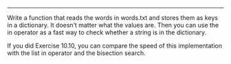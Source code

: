 ---------

Write a function that reads the words in <span>words.txt</span> and stores them as keys in a dictionary. It doesn’t matter what the values are. Then you can use the <span>in</span> operator as a fast way to check whether a string is in the dictionary.

If you did Exercise 10.10, you can compare the speed of this implementation with the list <span>in</span> operator and the bisection search.
